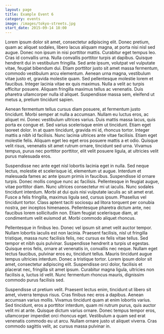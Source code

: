 ```yaml
---
layout: page
title: Example Event 6
category: events
image: /images/tokyo-streets.jpg
start_date: 2015-09-14 18:00
---
```

Lorem ipsum dolor sit amet, consectetur adipiscing elit. Donec pretium, quam ac aliquet sodales, libero lacus aliquam magna, at porta nisi nisl sed augue. Donec non ipsum in nisi porttitor mattis. Curabitur eget tempus leo. Cras id convallis urna. Nulla convallis porttitor turpis at dapibus. Quisque hendrerit dui in vestibulum fringilla. Sed ante ipsum, volutpat vel vulputate vitae, feugiat bibendum dui. Etiam porttitor justo sit amet massa fermentum, commodo vestibulum arcu elementum. Aenean urna magna, vestibulum vitae justo et, gravida molestie quam. Sed pellentesque molestie lorem et faucibus. Integer lacinia vitae ex quis maximus. Nulla a velit ac turpis efficitur posuere. Aliquam fringilla maximus tellus ac venenatis. Duis pharetra ullamcorper nulla id aliquet. Suspendisse massa sem, eleifend ut metus a, pretium tincidunt sapien.

Aenean fermentum tellus cursus diam posuere, at fermentum justo tincidunt. Morbi semper at nulla a accumsan. Nullam eu luctus eros, ac aliquet mi. Donec vestibulum ultrices varius. Duis mattis massa lacus, quis porta ex congue et. Sed varius scelerisque enim ut tincidunt. Etiam eget laoreet dolor. In at quam tincidunt, gravida mi id, rhoncus tortor. Integer mattis a nibh id facilisis. Nunc lacinia ultrices ante vitae facilisis. Etiam eget molestie felis. Aliquam eget leo eget eros posuere mattis a et odio. Quisque velit risus, venenatis sit amet rutrum ornare, tincidunt sed urna. Vivamus tempus, purus nec porttitor porttitor, elit velit posuere ligula, at ultricies velit purus malesuada eros.

Suspendisse nec ante eget nisl lobortis lacinia eget in nulla. Sed neque lectus, molestie et scelerisque id, elementum ut augue. Interdum et malesuada fames ac ante ipsum primis in faucibus. Suspendisse id ornare turpis. Donec mollis congue nunc ac facilisis. Pellentesque in feugiat augue, vitae porttitor diam. Nunc ultrices consectetur mi ut iaculis. Nunc sodales tincidunt interdum. Morbi at dui quis nisi vulputate iaculis ac sit amet erat. Fusce a felis fringilla, maximus ligula sed, cursus ipsum. Phasellus vel tincidunt tortor. Class aptent taciti sociosqu ad litora torquent per conubia nostra, per inceptos himenaeos. Pellentesque pharetra dictum ante, nec faucibus lorem sollicitudin non. Etiam feugiat scelerisque diam, at condimentum velit euismod at. Morbi commodo aliquet rhoncus.

Pellentesque in finibus leo. Donec vel ipsum sit amet velit auctor tempor. Nullam lobortis iaculis est non lacinia. Praesent facilisis, nisl ut fringilla tristique, massa nunc facilisis felis, nec cursus ex felis vitae tellus. Sed tempor et nibh quis pulvinar. Suspendisse hendrerit a turpis ut egestas. Quisque eros felis, ornare at venenatis in, convallis nec neque. Nullam eget lectus faucibus, pulvinar eros eu, tincidunt tellus. Mauris tincidunt augue tempus ultricies interdum. Donec a tristique tortor. Lorem ipsum dolor sit amet, consectetur adipiscing elit. Suspendisse orci dolor, facilisis et placerat nec, fringilla sit amet ipsum. Curabitur magna ligula, ultricies non facilisis a, luctus id velit. Nunc fermentum rhoncus mauris, dignissim commodo purus facilisis sed.

Suspendisse ut pretium velit. Praesent lectus enim, tincidunt ut libero sit amet, viverra tempus risus. Cras finibus nec eros a dapibus. Aenean accumsan varius mollis. Vivamus tincidunt quam at enim lobortis varius. Sed tincidunt, eros a porttitor interdum, quam mi rutrum purus, quis auctor velit mi at ante. Quisque dictum varius ornare. Donec tempus tempor eros, ullamcorper imperdiet orci rhoncus eget. Vestibulum a quam sed erat venenatis commodo eu ut arcu. Nullam ornare justo ut aliquet viverra. Cras commodo sagittis velit, ac cursus massa pulvinar in.